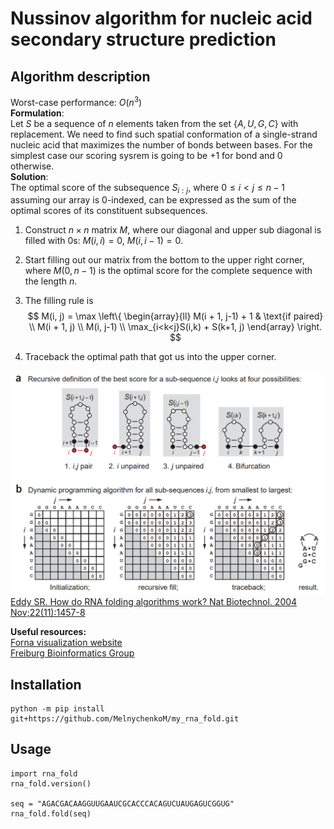 <script type="text/x-mathjax-config">
MathJax.Hub.Register.StartupHook('TeX Jax Ready', function () {
  MathJax.InputJax.TeX.prefilterHooks.Add(function (data) {
    data.math = data.math.replace(/^% <!\[CDATA\[/, '').replace(/%\]\]>$/, '');
  });
});
</script>

# Nussinov algorithm for nucleic acid secondary structure prediction
## Algorithm description
Worst-case performance: $O(n^3)$ \
**Formulation**: \
Let $S$ be a sequence of $n$ elements taken from the set $\{A, U, G, C\}$ with replacement. We need to find such spatial conformation of a single-strand nucleic acid that maximizes the number of bonds between bases. For the simplest case our scoring sysrem is going to be +1 for bond and 0 otherwise. \
**Solution**: \
The optimal score of the subsequence $S_{i:j}$, where $0 \leq i < j \leq n - 1$ assuming our array is 0-indexed, can be expressed as the sum of the optimal scores of its constituent subsequences.
1) Construct $n \times n$ matrix $M$, where our diagonal and upper sub diagonal is filled with 0s:
$M(i, i) = 0$, $M(i, i-1) = 0$.
2) Start filling out our matrix from the bottom to the upper right corner, where $M(0, n-1)$ is the optimal score for the complete sequence with the length $n$.
3) The filling rule is
$$
M(i, j) = \max \left\{
\begin{array}{ll}
M(i + 1, j-1) + 1 & \text{if paired} \\
M(i + 1, j) \\
M(i, j-1) \\ 
\max_{i<k<j}S(i,k) + S(k+1, j)
\end{array}
\right.
$$

4) Traceback the optimal path that got us into the upper corner.

![](img/nussinov_algorithm.png)
[Eddy SR. How do RNA folding algorithms work? Nat Biotechnol. 2004 Nov;22(11):1457-8](https://www.molgen.mpg.de/3710236/eddy2004.pdf)

**Useful resources:** \
[Forna visualization website](http://rna.tbi.univie.ac.at/forna/) \
[Freiburg Bioinformatics Group](https://rna.informatik.uni-freiburg.de/Teaching/index.jsp?toolName=Nussinov)
## Installation
```
python -m pip install git+https://github.com/MelnychenkoM/my_rna_fold.git
```
## Usage
```
import rna_fold
rna_fold.version()

seq = "AGACGACAAGGUUGAAUCGCACCCACAGUCUAUGAGUCGGUG"
rna_fold.fold(seq)
```

